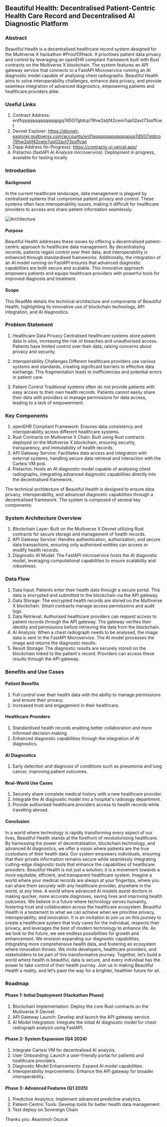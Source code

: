 ## Beautiful Health: Decentralised Patient-Centric Health Care Record and Decentralised AI Diagnostic Platform

### Abstract
Beautiful Health is a decentralised healthcare record system designed for the Multiverse X hackathon #ProofOfHack. It prioritises patient data privacy and control by leveraging an openEHR compliant framework built with Rust contracts on the Multiverse X blockchain. The system features an API gateway service that connects to a FastAPI Microservice running an AI diagnostic model capable of analysing chest radiographs. Beautiful Health aims to solve interoperability challenges, enhance data privacy, and provide seamless integration of advanced diagnostics, empowering patients and healthcare providers alike.

### Useful Links
1. Contract Address: erd1qqqqqqqqqqqqqpgq7d50l7gtdcp79hw2atjf42cem7up02avt73ssffcwt 
2. Devnet Explorer: https://devnet-explorer.multiversx.com/accounts/erd1qqqqqqqqqqqqqpgq7d50l7gtdcp79hw2atjf42cem7up02avt73ssffcwt
3. Dapp Address (In-Progress): https://contracts-xi.vercel.app/
4. Pistachio (fastAPI AI Analysis microservice): Deployment in progress, available for testing locally


### Introduction

#### Background
In the current healthcare landscape, data management is plagued by centralised systems that compromise patient privacy and control. These systems often face interoperability issues, making it difficult for healthcare providers to access and share patient information seamlessly.

![Architecture](architecture.png)

#### Purpose
Beautiful Health addresses these issues by offering a decentralised patient-centric approach to healthcare data management. By decentralising records, patients regain control over their data, and interoperability is enhanced through standardised frameworks. Additionally, the integration of an AI model running on FastAPI ensures that advanced diagnostic capabilities are both secure and scalable. This innovative approach empowers patients and equips healthcare providers with powerful tools for improved diagnosis and treatment.

#### Scope
This ReadMe details the technical architecture and components of Beautiful Health, highlighting its innovative use of blockchain technology, API integration, and AI diagnostics.

### Problem Statement
1. Healthcare Data Privacy
Centralised healthcare systems store patient data in silos, increasing the risk of breaches and unauthorised access. Patients have limited control over their data, raising concerns about privacy and security.

2. Interoperability Challenges
Different healthcare providers use various systems and standards, creating significant barriers to effective data exchange. This fragmentation leads to inefficiencies and potential errors in patient care.

3. Patient Control
Traditional systems often do not provide patients with easy access to their own health records. Patients cannot easily share their data with providers or manage permissions for data access, leading to a lack of empowerment.


### Key Components
1. openEHR Compliant Framework: Ensures data consistency and interoperability across different healthcare systems.
2. Rust Contracts on Multiverse X Chain: Built using Rust contracts deployed on the Multiverse X blockchain, ensuring security, transparency, and immutability of health records.
3. API Gateway Service: Facilitates data access and integration with external systems, handling secure data retrieval and interaction with the Cartesi VM pod.
4. Pistachio: Hosts an AI diagnostic model capable of analysing chest radiographs, integrating advanced diagnostic capabilities directly into the decentralised framework.


The technical architecture of Beautiful Health is designed to ensure data privacy, interoperability, and advanced diagnostic capabilities through a decentralised framework. The system is composed of several key components:

### System Architecture Overview
1. Blockchain Layer: Built on the Multiverse X Devnet utilizing Rust contracts for secure storage and management of health records.
2. API Gateway Service: Handles authentication, authorization, and secure data transactions, ensuring only authorised entities can access or modify health records.
3. Diagnostic AI Model: The FastAPI microservice hosts the AI diagnostic model, leveraging computational capabilities to ensure scalability and robustness.

### Data Flow
1. Data Input: Patients enter their health data through a secure portal. This data is encrypted and submitted to the blockchain via the API gateway.
2. Data Storage: The encrypted health records are stored on the Multiverse X blockchain. Smart contracts manage access permissions and audit logs.
3. Data Retrieval: Authorised healthcare providers can request access to patient records through the API gateway. The gateway verifies their identity and permissions before retrieving the data from the blockchain.
4. AI Analysis: When a chest radiograph needs to be analysed, the image data is sent to the FastAPI Microservice. The AI model processes the image and returns the diagnostic results.
5. Result Storage: The diagnostic results are securely stored on the blockchain linked to the patient's record. Providers can access these results through the API gateway.


### Benefits and Use Cases

#### Patient Benefits
1. Full control over their health data with the ability to manage permissions and ensure their privacy.
2. Increased trust and engagement in their healthcare.
   
#### Healthcare Providers
1. Standardised health records enabling better collaboration and more informed decision-making.
2. Enhanced diagnostic capabilities through the integration of AI diagnostics.

#### AI Diagnostics
1. Early detection and diagnosis of conditions such as pneumonia and lung cancer, improving patient outcomes.

#### Real-World Use Cases
1. Securely share complete medical history with a new healthcare provider.
2. Integrate the AI diagnostic model into a hospital's radiology department.
3. Provide authorised healthcare providers access to health records while travelling abroad.


#### Conclusion
In a world where technology is rapidly transforming every aspect of our lives, Beautiful Health stands at the forefront of revolutionising healthcare. By harnessing the power of decentralisation, blockchain technology, and advanced AI diagnostics, we offer a vision where patients are the true custodians of their health data. Our system empowers individuals, ensuring that their private information remains secure while seamlessly integrating cutting-edge diagnostic tools that enhance the capabilities of healthcare providers.
Beautiful Health is not just a solution; it is a movement towards a more equitable, efficient, and transparent healthcare system. Imagine a world where your medical records are always at your fingertips, where you can share them securely with any healthcare provider, anywhere in the world, at any time. A world where advanced AI models assist doctors in making quicker, more accurate diagnoses, saving lives and improving health outcomes.
We believe in a future where technology serves humanity, fostering trust and collaboration across the healthcare ecosystem. Beautiful Health is a testament to what we can achieve when we prioritise privacy, interoperability, and innovation. It is an invitation to join us on this journey to create a healthcare system that truly cares for the individual, respects their privacy, and leverages the best of modern technology to enhance life.
As we look to the future, we see endless possibilities for growth and enhancement. We envision expanding our diagnostic capabilities, integrating more comprehensive health data, and fostering an ecosystem where innovation thrives. We invite developers, healthcare providers, and stakeholders to be part of this transformative journey.
Together, let’s build a world where health is beautiful, data is secure, and every individual has the power to take control of their health journey. Join us in making Beautiful Health a reality, and let’s pave the way for a brighter, healthier future for all.


### Roadmap

#### Phase 1: Initial Deployment (Hackathon Phase)
1. Blockchain Implementation: Deploy the core Rust contracts on the Multiverse X Devnet.
2. API Gateway Launch: Develop and launch the API gateway service.
3. AI Model Integration: Integrate the initial AI diagnostic model for chest radiograph analysis using FastAPI.

#### Phase 2: System Expansion (Q4 2024)
1. Integrate Cartesi VM for decentralised AI analysis.
2. User Onboarding: Launch a user-friendly portal for patients and healthcare providers.
3. Diagnostic Model Enhancements: Expand AI model capabilities.
4. Interoperability Improvements: Enhance the API gateway for broader interoperability.
   
#### Phase 3: Advanced Features (Q1 2025)
1. Predictive Analytics: Implement advanced predictive analytics.
2. Patient-Centric Tools: Develop tools for better health data management.
3. Test deploy on Sovereign Chain





Thanks you.
Akanimoh Osutuk

